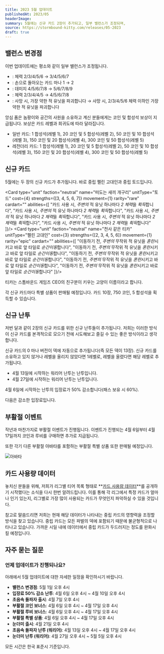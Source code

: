 ```yaml
---
title: 2023 5월 업데이트
publishedAt: 2023/05
headerImage: 
summary: 5월에는 신규 카드 2장이 추가되고, 일부 밸런스가 조정되며,
source: https://stormbound-kitty.com/releases/05-2023
draft: true
---
```


<script>
    import Old from "$components/Old.svelte";
    import ImageBlock from "$components/ImageBlock.svelte";
    import FlexibleList from "$components/FlexibleList.svelte";
    import Icon from "$components/Icon.svelte";
    import Card from "$components/Card.svelte";
    import CardLink from "$components/CardLink.svelte";
    import Comment from "$components/Comment.svelte";
    import DiscountedBrawl from "$components/DiscountedBrawl.md";
</script>

## 밸런스 변경점
이번 업데이트에는 평소와 같이 일부 밸런스가 조정됩니다.

  - <CardLink target="시간의 사원" />: 체력 <Old>2/3/4/5/6</Old> → 3/4/5/6/7
  - <CardLink target="공간의 사원" />: 손으로 돌아오는 카드 마나 <Old>1</Old> → 2
  - <CardLink target="처형" />: 데미지 <Old>4/5/6/7/8</Old> → 5/6/7/8/9
  - <CardLink target="장난꾸러기" />: 체력 <Old>2/3/4/4/5</Old> → 4/5/6/7/8
  - <CardLink target="앙심 품은 놈팡이" />: <Old>사망 시, 가장 약한 적 유닛을 파괴합니다</Old> → 사망 시, 2/3/4/5/6 체력 이하인 가장 약한 적 유닛을 파괴합니다

<Comment>

앙심 품은 놈팡이와 공간의 사원을 소유하고 계신 분들에게는 코인 및 합성석 보상이 지급됩니다. 보상은 카드 레벨과 희귀도에 따라 달라집니다.

  - <Icon type="common" /> 일반 카드: <Icon type="stone" /> 1 합성석(레벨 1), <Icon type="coin" /> 20 코인 및 <Icon type="stone" /> 5 합성석(레벨 2), <Icon type="coin" /> 50 코인 및 <Icon type="stone" /> 10 합성석(레벨 3), <Icon type="coin" /> 150 코인 및 <Icon type="stone" /> 20 합성석(레벨 4), <Icon type="coin" /> 300 코인 및 <Icon type="stone" /> 50 합성석(레벨 5)
  - <Icon type="legendary" /> 레전더리 카드: <Icon type="stone" /> 1 합성석(레벨 1), <Icon type="coin" /> 20 코인 및 <Icon type="stone" /> 5 합성석(레벨 2), <Icon type="coin" /> 50 코인 및 <Icon type="stone" /> 10 합성석(레벨 3), <Icon type="coin" /> 150 코인 및 <Icon type="stone" /> 20 합성석(레벨 4), <Icon type="coin" /> 300 코인 및 <Icon type="stone" /> 50 합성석(레벨 5)

</Comment>
<Comment>


</Comment>

## 신규 카드
5월에는 두 장의 신규 카드가 추가됩니다. 바로 중립 펠린 고대인과 중립 토드입니다.

<Card type="unit" faction="neutral" name="떠도는 새끼 개구리" unitType="토드" cost={4} strengths={[3, 4, 5, 6, 7]} movement={1} rarity="rare" cardart="" abilities={[
    "카드 사용 시, *주변의* 적 유닛 하나마다 *2 체력*을 *획득*합니다",
    "카드 사용 시, *주변의* 적 유닛 하나마다 *2 체력*을 *획득*합니다",
    "카드 사용 시, *주변의* 적 유닛 하나마다 *2 체력*을 *획득*합니다",
    "카드 사용 시, *주변의* 적 유닛 하나마다 *2 체력*을 *획득*합니다",
    "카드 사용 시, *주변의* 적 유닛 하나마다 *2 체력*을 *획득*합니다"
]}/>
<Card type="unit" faction="neutral" name="천사 같은 티카" unitType="펠린 고대인" cost={3} strengths={[2, 3, 4, 5, 6]} movement={1} rarity="epic" cardart="" abilities={[
    "이동하기 전, *주변의* 무작위 적 유닛을 *혼란*시키고 바로 앞 타일로 *순간이동*합니다",
    "이동하기 전, *주변의* 무작위 적 유닛을 *혼란*시키고 바로 앞 타일로 *순간이동*합니다",
    "이동하기 전, *주변의* 무작위 적 유닛을 *혼란*시키고 바로 앞 타일로 *순간이동*합니다",
    "이동하기 전, *주변의* 무작위 적 유닛을 *혼란*시키고 바로 앞 타일로 *순간이동*합니다",
    "이동하기 전, *주변의* 무작위 적 유닛을 *혼란*시키고 바로 앞 타일로 *순간이동*합니다"
]}/>

<Comment>

티카는 스톰바운드 게임즈 CEO의 친구분이 키우는 고양이 이름이라고 합니다.

</Comment>

각 신규 카드마다 특별 상품이 판매될 예정입니다. 카드 10장, <Icon type="coin" /> 750 코인, <Icon type="stone" /> 5 합성석을 획득할 수 있습니다.

## 신규 난투
저번 달과 같이 2장의 신규 카드를 위한 신규 난투들이 추가됩니다. 저희는 이러한 방식이 신규 카드를 본격적으로 모으기 전에 시도해보고 즐길 수 있는 좋은 방식이라고 생각합니다.

신규 카드의 0 마나 버전이 덱에 자동으로 추가됩니다(즉 모든 덱이 13장). 신규 카드를 소유하고 있지 않거나 레벨을 올리지 않았다면 1레벨로, 레벨을 올렸다면 해당 레벨로 추가됩니다.

  - 4월 13일에 시작하는 워리어 난투는 <CardLink target="천사 같은 티카" /> 난투입니다.
  - 4월 27일에 시작하는 워리어 난투는 <CardLink target="떠도는 새끼 개구리" /> 난투입니다.

4월 6일에 시작하는 난투의 입장료가 50% 감소합니다(패스 보유 시 60%).

다음은 감소한 입장료입니다.

<DiscountedBrawl />

## 부활절 이벤트
작년과 마찬가지로 부활절 이벤트가 진행됩니다. 이벤트가 진행되는 4월 6일부터 4월 17일까지 코인과 루비를 구매하면 추가로 지급됩니다.

또한 각기 다른 부활절 아바타를 포함하는 부활절 특별 상품 또한 판매될 예정입니다.

<FlexibleList setFontSizeFixed disableVertical>
    <img alt="아바타" src="https://cdn.sanity.io/images/5hlpazgd/production/3da87204d3437900cbe9fbf6d44195b00a0c0d4b-1400x500.png#screenshot" />
</FlexibleList>

## 카드 사용량 데이터
놓치신 분들을 위해, 저희가 리그별 티어 목록 형태로 **[카드 사용량 데이터](https://sbkr.pages.dev/card-usages)**를 공개하기 시작했다는 소식을 다시 한번 알려드립니다. 이를 통해 각 리그에서 특정 카드가 얼마나 인기 있는지, 리그별로 가장 많이 사용되는 카드가 무엇인지 파악하실 수 있을 것입니다.

참고로 말씀드리면 저희는 현재 해당 데이터가 나타내는 중립 카드의 영향력을 조정할 방식을 찾고 있습니다. 중립 카드는 모든 파벌의 덱에 포함되기 때문에 불균형적으로 나타나고 있습니다. 가까운 시일 내에 데이터에서 중립 카드가 두드러지는 정도를 완화시킬 예정입니다.

## 자주 묻는 질문
### 언제 업데이트가 진행되나요?
아래에서 5월 업데이트에 대한 자세한 일정을 확인하시기 바랍니다.

  - **밸런스 변경점**: 5월 1일 오후 4시
  - **입장료 50% 감소 난투**: 4월 6일 오후 4시 ~ 4월 10일 오후 4시
  - **초음속 돌파자 출시**: 4월 7일 오후 4시
  - **부활절 코인 보너스**: 4월 6일 오후 4시 ~ 4월 17일 오후 4시
  - **부활절 루비 보너스**: 4월 6일 오후 4시 ~ 4월 17일 오후 4시
  - **부활절 특별 상품**: 4월 6일 오후 4시 ~ 4월 17일 오후 4시
  - **눈더미 출시**: 4월 21일 오후 4시
  - **초음속 돌파자 난투 (워리어)**: 4월 13일 오후 4시 ~ 4월 17일 오후 4시
  - **눈더미 난투 (워리어)**: 4월 27일 오후 4시 ~ 5월 5일 오후 4시

모든 시간은 한국 표준시 기준입니다.